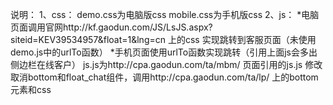 说明：
  1、css：
    demo.css为电脑版css
    mobile.css为手机版css
  2、js：
    *电脑页面调用官网http://kf.gaodun.com/JS/LsJS.aspx?siteid=KEV39534957&float=1&lng=cn 上的css  实现跳转到客服页面（未使用demo.js中的urlTo函数）
    *手机页面使用urlTo函数实现跳转（引用上面js会多出侧边栏在线客户）
    js.js为http://cpa.gaodun.com/ta/mbm/ 页面引用的js.js 修改取消bottom和float_chat组件，调用http://cpa.gaodun.com/ta/lp/ 上的bottom元素和css